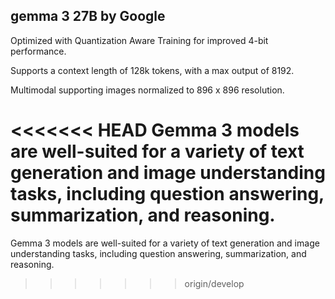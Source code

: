 ## gemma 3 27B by Google

Optimized with Quantization Aware Training for improved 4-bit performance.

Supports a context length of 128k tokens, with a max output of 8192.

Multimodal supporting images normalized to 896 x 896 resolution.

<<<<<<< HEAD
Gemma 3 models are well-suited for a variety of text generation and image understanding tasks, including question answering, summarization, and reasoning.
=======
Gemma 3 models are well-suited for a variety of text generation and image understanding tasks, including question answering, summarization, and reasoning.
>>>>>>> origin/develop

